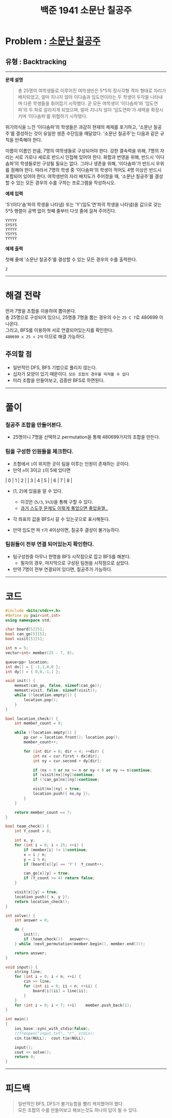 ﻿---
title: 백준 1941 소문난 칠공주
#date: 2020-00-00-00:00
categories:
- PS

tags:
- baekjoon
- PS
- Problem Solve
- Backtracking
---

<!-- 문제 번호 -->

# Problem : [소문난 칠공주](https://www.acmicpc.net/problem/1941)
## 유형 : Backtracking

---


**문제 설명**

> 총 25명의 여학생들로 이루어진 여학생반은 5*5의 정사각형 격자 형태로 자리가 배치되었고, 얼마 지나지 않아 이다솜과 임도연이라는 두 학생이 두각을 나타내며 다른 학생들을 휘어잡기 시작했다. 곧 모든 여학생이 ‘이다솜파’와 ‘임도연파’의 두 파로 갈라지게 되었으며, 얼마 지나지 않아 ‘임도연파’가 세력을 확장시키며 ‘이다솜파’를 위협하기 시작했다.
>
위기의식을 느낀 ‘이다솜파’의 학생들은 과감히 현재의 체제를 포기하고, ‘소문난 칠공주’를 결성하는 것이 유일한 생존 수단임을 깨달았다. ‘소문난 칠공주’는 다음과 같은 규칙을 만족해야 한다.
>
이름이 이름인 만큼, 7명의 여학생들로 구성되어야 한다.
강한 결속력을 위해, 7명의 자리는 서로 가로나 세로로 반드시 인접해 있어야 한다.
화합과 번영을 위해, 반드시 ‘이다솜파’의 학생들로만 구성될 필요는 없다.
그러나 생존을 위해, ‘이다솜파’가 반드시 우위를 점해야 한다. 따라서 7명의 학생 중 ‘이다솜파’의 학생이 적어도 4명 이상은 반드시 포함되어 있어야 한다.
여학생반의 자리 배치도가 주어졌을 때, ‘소문난 칠공주’를 결성할 수 있는 모든 경우의 수를 구하는 프로그램을 작성하시오.


**예제 입력**
>
'S'(이다‘솜’파의 학생을 나타냄) 또는 'Y'(임도‘연’파의 학생을 나타냄)을 값으로 갖는 5*5 행렬이 공백 없이 첫째 줄부터 다섯 줄에 걸쳐 주어진다.

```
YYYYY
SYSYS
YYYYY
YSYYS
YYYYY
```

**예제 출력**
>
첫째 줄에 ‘소문난 칠공주’를 결성할 수 있는 모든 경우의 수를 출력한다.

```
2
```

---


# 해결 전략

> 
먼저 7명을 조합을 이용하여 뽑아본다.  
총 25명으로 구성되어 있으니, 25명중 7명을 뽑는 경우의 수는 `25 C 7`로 480699 이 나온다.  
그리고, BFS를 이용하여 서로 연결되어있는지를 확인한다.  
`480699 x 25 < 2억` 이므로 해결 가능하다.  




## 주의할 점

* 일반적인 DFS, BFS 기법으로 풀리지 않는다.
* 십자가 모양이 있기 때문이다. `모든 조합의 경우를 따져볼 수 없다`
* 미리 조합을 만들어보고, 검증만 BFS로 하면된다.


---



# 풀이

### 칠공주 조합을 만들어본다.

* 25명이니 7명을 선택하고 permutation을 통해 480699가지의 조합을 만든다.


### 팀을 구성한 인원들을 체크한다.

* 조합에서 `1`이 위치한 곳이 팀을 이루는 인원이 존재하는 곳이다.
* 만약 `n`이 3이고 `1`이 5에 있다면

| 0 | 1 | 2 |
| 3 | 4 | 5 |
| 6 | 7 | 8 |

* (1, 2)에 있음을 알 수 있다.
	* 이것은 (`5/3`, `5%3`)을 통해 구할 수 있다.
	* [과거 스도쿠 문제도 이렇게 풀었으면 좋았을껄..](https://unluckyjung.github.io/ps/2020/02/15/BOJ2580/)

* 각 좌표의 값을 BFS시 갈 수 있는곳으로 표시해둔다.
* 만약 임도연 파 `Y`가 4이상이면, 칠공주 결성이 불가능하다.

### 팀원들이 전부 연결 되어있는지 확인한다.

* 팀구성원중 아무나 한명을 BFS 시작점으로 잡고 BFS를 해본다.
	* 필자의 경우, 마지막으로 구성된 팀원을 시작점으로 삼았다.
* 만약 7명이 전부 연결되어 있다면, 칠공주가 가능하다.

---

# 코드

```c++
#include <bits/stdc++.h>
#define pp pair<int,int>
using namespace std;

char board[5][5];
bool can_go[5][5];
bool visit[5][5];

int n = 5;
vector<int> member(25 - 7, 0);

queue<pp> location;
int dx[] = { -1,1,0,0 };
int dy[] = { 0,0,-1,1 };

void init() {
    memset(can_go, false, sizeof(can_go));
    memset(visit, false, sizeof(visit));
    while (!location.empty()) {
        location.pop();
    }
}

bool location_check() {
    int member_count = 0;

    while (!location.empty()) {
        pp cur = location.front(); location.pop();
        member_count++;

        for (int dir = 0; dir < 4; ++dir) {
            int nx = cur.first + dx[dir];
            int ny = cur.second + dy[dir];

            if (nx < 0 or nx >= n or ny < 0 or ny >= n)continue;
            if (visit[nx][ny])continue;
            if (!can_go[nx][ny])continue;

            visit[nx][ny] = true;
            location.push({ nx,ny });
        }
    }

    return member_count == 7;
}

bool team_check() {
    int Y_count = 0;

    int x, y;
    for (int i = 0; i < 25; ++i) {
        if (member[i] != 1)continue;
        x = i / n;
        y = i % n;
        if (board[x][y] == 'Y')  Y_count++;

        can_go[x][y] = true;
        if (Y_count >= 4) return false;
    }

    visit[x][y] = true;
    location.push({ x, y });
    return location_check();
}

int solve() {
    int answer = 0;

    do {
        init();
        if (team_check())   answer++;
    } while (next_permutation(member.begin(), member.end()));

    return answer;
}

void input() {
    string line;
    for (int i = 0; i < n; ++i) {
        cin >> line;
        for (int ii = 0; ii < n; ++ii) {
            board[i][ii] = line[ii];
        }
    }
    for (int i = 0; i < 7; ++i)    member.push_back(1);
}

int main()
{
    ios_base::sync_with_stdio(false);
    //freopen("input.txt", "r", stdin);
    cin.tie(NULL);  cout.tie(NULL);

    input();
    cout << solve();
    return 0;
}
```


---


# 피드백


> 일반적인 BFS, DFS가 불가능함을 빨리 캐치했어야 했다.  
모든 조합의 수를 만들어보고 해보는것도 하나의 답이 될 수 있다.